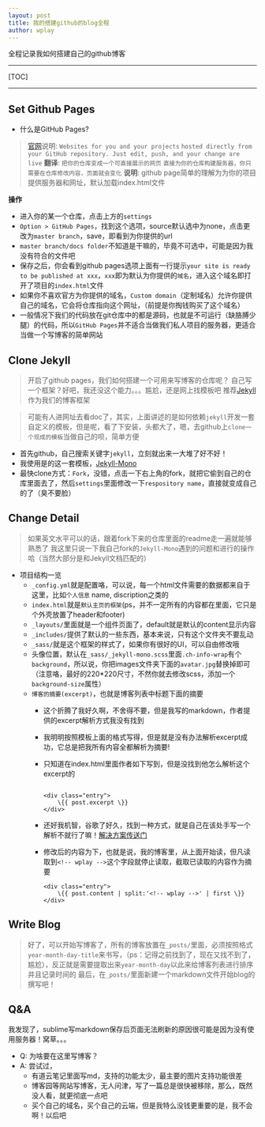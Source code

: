 ```yaml
---
layout: post
title: 我的搭建github的blog全程
author: wplay
---
```


全程记录我如何搭建自己的github博客
<!-- wplay -->

***

[TOC]

***

## Set Github Pages
- 什么是GitHub Pages?
 
> [官网](https://pages.github.com/)说明: 
> `Websites for you and your projects` `hosted directly from your GitHub repository. Just edit, push, and your change are live`
> **翻译**: `把你的仓库变成一个可直接展示的网页` `直接为你的仓库构建服务器，你只需要在仓库修改内容，页面就会变化`
> **说明**: github page简单的理解为为你的项目提供服务器和网址，默认加载index.html文件
 
**操作**
 - 进入你的某一个仓库，点击上方的`settings`
 - `Option > GitHub Pages`，找到这个选项，source默认选中为none，点击更改为`master branch`，save，即看到为你提供的url
 - `master branch/docs folder`不知道是干嘛的，毕竟不可选中，可能是因为我没有符合的文件吧
 - 保存之后，你会看到github pages选项上面有一行提示`your site is ready to be published at xxx`，`xxx`即为默认为你提供的`域名`，进入这个域名即打开了项目的`index.html`文件
 - 如果你不喜欢官方为你提供的域名，`Custom domain`（定制域名）允许你提供自己的域名，它会将仓库指向这个网址，（前提是你掏钱购买了这个域名）
 - 一般情况下我们的代码放在git仓库中的都是源码，也就是不可运行（缺胳膊少腿）的代码，所以`GitHub Pages`并不适合当做我们私人项目的服务器，更适合当做一个写博客的简单网站

## Clone Jekyll
>开启了github pages，我们如何搭建一个可用来写博客的仓库呢？
> 自己写一个框架？好吧，我还没这个能力。。。尴尬，还是网上找模板吧
>推荐[Jekyll](http://jekyll.com.cn/)作为我们的博客框架

> 可能有人进网址去看doc了，其实，上面讲述的是如何依赖`jekyll`开发一套自定义的模板，但是呢，看了下安装，头都大了，嗯，去github上`clone一个现成的模板`当做自己的呗，简单方便

- 首先github，自己搜索关键字`jekyll`，立刻就出来一大堆了好不好！
- 我使用是的这一套模板，[Jekyll-Mono](https://github.com/AkshayAgarwal007/Jekyll-Mono)
- 最快clone方式：`Fork`，没错，点击一下右上角的fork，就把它偷到自己的仓库里面去了，然后`settings`里面修改一下`respository name`，直接就变成自己的了（臭不要脸）

## Change Detail
> 如果英文水平可以的话，跟着fork下来的仓库里面的readme走一遍就能够熟悉了
> 我这里只说一下我自己fork的`Jekyll-Mono`遇到的问题和进行的操作哈（当然大部分是和Jekyll文档匹配的）

- 项目结构一览
	- `_config.yml`就是配置咯，可以说，每一个html文件需要的数据都来自于这里，比如`个人信息` name, discription之类的
	- `index.html`就是`默认主页的框架`(ps，并不一定所有的内容都在里面，它只是个外壳放置了header和footer)
	- `_layouts/`里面就是一个组件页面了，default就是默认的content显示内容
	- `_includes/`提供了默认的一些东西，基本来说，只有这个文件夹不要乱动
	- `_sass/`就是这个框架的样式了，如果你有很好的UI，可以自由修改哦
	- 头像位置，默认在`_sass/_jekyll-mono.scss`里面`.ch-info-wrap`有个`background`，所以说，你把images文件夹下面的`avatar.jpg`替换掉即可（注意咯，最好的220*220尺寸，不然你就去修改scss，添加一个`background-size`属性）
	- `博客的摘要(excerpt)`，也就是博客列表中标题下面的摘要
		- 这个折腾了我好久啊，不舍得不要，但是我写的markdown，作者提供的excerpt解析方式我没有找到
		- 我明明按照模板上面的格式写得，但是就是没有办法解析excerpt成功，它总是把我所有内容全都解析为摘要!
		- 只知道在index.html里面作者如下写到，但是没找到他怎么解析这个excerpt的
		
			```

			<div class="entry">
				\{{ post.excerpt \}}
			</div>
			
			```

		- 还好我机智，谷歌了好久，找到一种方式，就是自己在该处手写一个解析不就行了嘛！[解决方案传送门](https://gist.github.com/benbalter/5555369)
		- 修改后的内容为下，也就是说，我的博客里，从上面开始读，但凡读取到`<!-- wplay -->`这个字段就停止读取，截取已读取的内容作为摘要
		
			```		
			<div class="entry">
				\{{ post.content | split:'<!-- wplay -->' | first \}}
			</div>
			```

## Write Blog
> 好了，可以开始写博客了，所有的博客放置在`_posts/`里面，必须按照格式`year-month-day-title`来书写，（ps：记得之前找到了，现在又找不到了，尴尬），反正就是需要提取出来`year-month-day`以此来给博客列表进行排序并且记录时间的
> 最后，在`_posts/`里面新建一个markdown文件开始blog的撰写吧！

## Q&A
我发现了，sublime写markdown保存后页面无法刷新的原因很可能是因为没有使用服务器！窝草。。。

- Q: 为啥要在这里写博客？
- A: 尝试过，
	- 有道云笔记里面写md，支持的功能太少，最主要的图片支持功能很差
	- 博客园等网站写博客，无人问津，写了一篇总是很快被移除，那么，既然没人看，就更彻底一点吧
	- 买个自己的域名，买个自己的云端，但是我特么没钱更重要的是，我不会啊！以后吧

